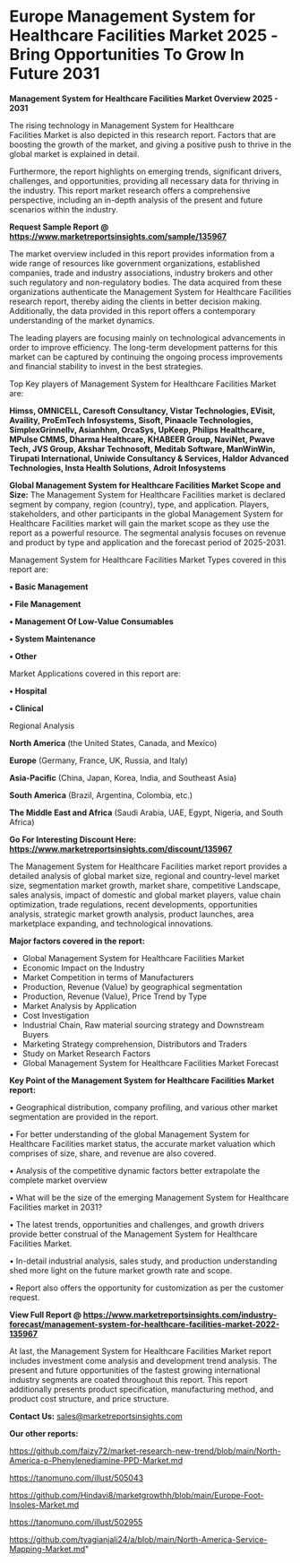 # Europe Management System for Healthcare Facilities Market 2025 -Bring Opportunities To Grow In Future 2031

<Strong> Management System for Healthcare Facilities Market Overview 2025 - 2031</strong>

The rising technology in Management System for Healthcare Facilities Market is also depicted in this research report. Factors that are boosting the growth of the market, and giving a positive push to thrive in the global market is explained in detail.

Furthermore, the report highlights on emerging trends, significant drivers, challenges, and opportunities, providing all necessary data for thriving in the industry. This report market research offers a comprehensive perspective, including an in-depth analysis of the present and future scenarios within the industry.

<strong>Request Sample Report @ <a href=https://www.marketreportsinsights.com/sample/135967>https://www.marketreportsinsights.com/sample/135967</a></strong>

The market overview included in this report provides information from a wide range of resources like government organizations, established companies, trade and industry associations, industry brokers and other such regulatory and non-regulatory bodies. The data acquired from these organizations authenticate the Management System for Healthcare Facilities research report, thereby aiding the clients in better decision making. Additionally, the data provided in this report offers a contemporary understanding of the market dynamics.

The leading players are focusing mainly on technological advancements in order to improve efficiency. The long-term development patterns for this market can be captured by continuing the ongoing process improvements and financial stability to invest in the best strategies.

Top Key players of Management System for Healthcare Facilities Market are:

<strong>Himss, OMNICELL, Caresoft Consultancy, Vistar Technologies, EVisit, Availity, ProEmTech Infosystems, Sisoft, Pinaacle Technologies, SimplexGrinnellv, Asianhhm, OrcaSys, UpKeep, Philips Healthcare, MPulse CMMS, Dharma Healthcare, KHABEER Group, NaviNet, Pwave Tech, JVS Group, Akshar Technosoft, Meditab Software, ManWinWin, Tirupati International, Uniwide Consultancy & Services, Haldor Advanced Technologies, Insta Health Solutions, Adroit Infosystems</strong>

<strong><b>Global Management System for Healthcare Facilities Market Scope and Size:</b></strong>
The Management System for Healthcare Facilities market is declared segment by company, region (country), type, and application. Players, stakeholders, and other participants in the global Management System for Healthcare Facilities market will gain the market scope as they use the report as a powerful resource. The segmental analysis focuses on revenue and product by type and application and the forecast period of 2025-2031.

Management System for Healthcare Facilities Market Types covered in this report are:

<strong>• Basic Management

• File Management

• Management Of Low-Value Consumables

• System Maintenance

• Other</strong>

Market Applications covered in this report are:

<strong>• Hospital

• Clinical</strong> 

Regional Analysis

<strong>North America</strong> (the United States, Canada, and Mexico)

<strong>Europe</strong> (Germany, France, UK, Russia, and Italy)

<strong>Asia-Pacific</strong> (China, Japan, Korea, India, and Southeast Asia)

<strong>South America</strong> (Brazil, Argentina, Colombia, etc.)

<strong>The Middle East and Africa</strong> (Saudi Arabia, UAE, Egypt, Nigeria, and South Africa)

<strong>Go For Interesting Discount Here: <a href=https://www.marketreportsinsights.com/discount/135967>https://www.marketreportsinsights.com/discount/135967</a></strong>

The Management System for Healthcare Facilities market report provides a detailed analysis of global market size, regional and country-level market size, segmentation market growth, market share, competitive Landscape, sales analysis, impact of domestic and global market players, value chain optimization, trade regulations, recent developments, opportunities analysis, strategic market growth analysis, product launches, area marketplace expanding, and technological innovations.

<strong><b>Major factors covered in the report:</b></strong>
<ul>
  <li>Global Management System for Healthcare Facilities Market </li>
  <li>Economic Impact on the Industry</li>
  <li>Market Competition in terms of Manufacturers</li>
  <li>Production, Revenue (Value) by geographical segmentation</li>
  <li>Production, Revenue (Value), Price Trend by Type</li>
  <li>Market Analysis by Application</li>
  <li>Cost Investigation</li>
  <li>Industrial Chain, Raw material sourcing strategy and Downstream Buyers</li>
  <li>Marketing Strategy comprehension, Distributors and Traders</li>
  <li>Study on Market Research Factors</li>
  <li>Global Management System for Healthcare Facilities Market Forecast</li>
</ul>

<strong><b>Key Point of the Management System for Healthcare Facilities Market report:</b></strong>

• Geographical distribution, company profiling, and various other market segmentation are provided in the report.

• For better understanding of the global Management System for Healthcare Facilities market status, the accurate market valuation which comprises of size, share, and revenue are also covered.

• Analysis of the competitive dynamic factors better extrapolate the complete market overview

• What will be the size of the emerging Management System for Healthcare Facilities market in 2031?

• The latest trends, opportunities and challenges, and growth drivers provide better construal of the Management System for Healthcare Facilities Market.

• In-detail industrial analysis, sales study, and production understanding shed more light on the future market growth rate and scope.

• Report also offers the opportunity for customization as per the customer request.

<strong><b>View Full Report @ <a href=https://www.marketreportsinsights.com/industry-forecast/management-system-for-healthcare-facilities-market-2022-135967>https://www.marketreportsinsights.com/industry-forecast/management-system-for-healthcare-facilities-market-2022-135967</a></b></strong>


At last, the Management System for Healthcare Facilities Market report includes investment come analysis and development trend analysis. The present and future opportunities of the fastest growing international industry segments are coated throughout this report. This report additionally presents product specification, manufacturing method, and product cost structure, and price structure.

<strong>Contact Us:</strong>
sales@marketreportsinsights.com

<strong>Our other reports:</strong>

<a href=https://github.com/faizy72/market-research-new-trend/blob/main/North-America-p-Phenylenediamine-PPD-Market.md>https://github.com/faizy72/market-research-new-trend/blob/main/North-America-p-Phenylenediamine-PPD-Market.md</a>

<a href=https://tanomuno.com/illust/505043>https://tanomuno.com/illust/505043</a>

<a href=https://github.com/Hindavi8/marketgrowthh/blob/main/Europe-Foot-Insoles-Market.md>https://github.com/Hindavi8/marketgrowthh/blob/main/Europe-Foot-Insoles-Market.md</a>

<a href=https://tanomuno.com/illust/502955>https://tanomuno.com/illust/502955</a>

<a href=https://github.com/tyagianjali24/a/blob/main/North-America-Service-Mapping-Market.md>https://github.com/tyagianjali24/a/blob/main/North-America-Service-Mapping-Market.md</a>"
